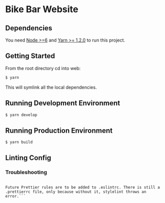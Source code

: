# Bike Bar Website

## Dependencies

You need [Node >=6](https://nodejs.org) and [Yarn >= 1.2.0](https://yarnpkg.com/en/docs/install) to run this project.

## Getting Started

From the root directory cd into web:

```sh
$ yarn
```

This will symlink all the local dependencies.

## Running Development Environment

```sh
$ yarn develop
```

## Running Production Environment

```sh
$ yarn build
```

## Linting Config 

### Troubleshooting

```In development, ESLint should be running by default, as declared in the .vscode workspace settings. However, should it not be running, select shift+command+P to view the Command Palette, then search for ESLint: Enable ESLint. Click the command.

Future Prettier rules are to be added to .eslintrc. There is still a .prettierrc file, only because without it, stylelint throws an error.```
